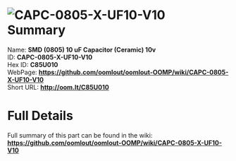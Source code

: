 
![CAPC-0805-X-UF10-V10](https://github.com/oomlout/oomlout-OOMP/blob/master/parts/CAPC-0805-X-UF10-V10/CAPC-0805-X-UF10-V10_420.jpg)   
Summary
=================
  
Name: __SMD (0805) 10 uF Capacitor (Ceramic) 10v__    
ID: __CAPC-0805-X-UF10-V10__   
Hex ID: __C85U010__   
WebPage: __https://github.com/oomlout/oomlout-OOMP/wiki/CAPC-0805-X-UF10-V10__   
Short URL: __http://oom.lt/C85U010__   

Full Details
==========================
Full summary of this part can be found in the wiki:   
__https://github.com/oomlout/oomlout-OOMP/wiki/CAPC-0805-X-UF10-V10__    

